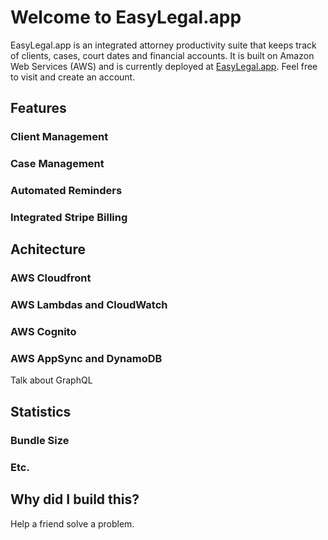 # Welcome to EasyLegal.app

EasyLegal.app is an integrated attorney productivity suite that keeps track of clients, cases, court dates and financial accounts. It is built on Amazon Web Services (AWS) and is currently deployed at [EasyLegal.app](https://demo.easylegal.app). Feel free to visit and create an account.

## Features

### Client Management

### Case Management

### Automated Reminders

### Integrated Stripe Billing

## Achitecture

### AWS Cloudfront

### AWS Lambdas and CloudWatch

### AWS Cognito

### AWS AppSync and DynamoDB
Talk about GraphQL

## Statistics

### Bundle Size

### Etc.

## Why did I build this?
Help a friend solve a problem.